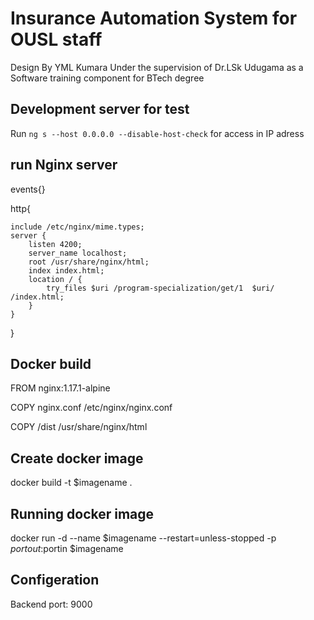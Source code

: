 # Insurance Automation System for OUSL staff

Design By YML Kumara Under the supervision of Dr.LSk Udugama as a Software training component for BTech degree

## Development server for test

Run `ng s --host 0.0.0.0 --disable-host-check`
for access in IP adress

## run Nginx server

events{}

http{

    include /etc/nginx/mime.types;
    server {
        listen 4200;
        server_name localhost;
        root /usr/share/nginx/html;
        index index.html;
        location / {
            try_files $uri /program-specialization/get/1  $uri/ /index.html;
        }
    }
}

## Docker build

FROM nginx:1.17.1-alpine

COPY nginx.conf /etc/nginx/nginx.conf

COPY /dist /usr/share/nginx/html

## Create docker image


docker build -t $imagename .

## Running docker image

docker run -d --name $imagename --restart=unless-stopped -p $portout:$portin $imagename


## Configeration

Backend port: 9000
